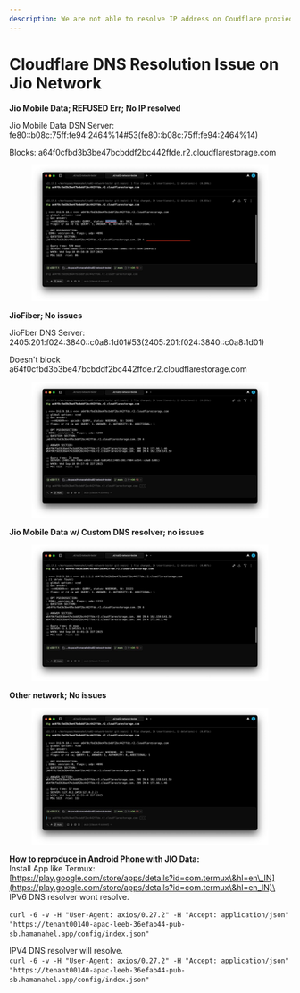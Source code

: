 ```yaml
---
description: We are not able to resolve IP address on Coudflare proxied mode on Jio.
---
```


# Cloudflare DNS Resolution Issue on Jio Network



**Jio Mobile Data; REFUSED Err; No IP resolved**

Jio Mobile Data DSN Server: fe80::b08c:75ff:fe94:2464%14#53(fe80::b08c:75ff:fe94:2464%14)

Blocks: a64f0cfbd3b3be47bcbddf2bc442ffde.r2.cloudflarestorage.com

<figure><img src=".gitbook/assets/Jio Mobile Data.jpg" alt=""><figcaption></figcaption></figure>





**JioFiber; No issues**

JioFber DNS Server: 2405:201:f024:3840::c0a8:1d01#53(2405:201:f024:3840::c0a8:1d01)

Doesn't block a64f0cfbd3b3be47bcbddf2bc442ffde.r2.cloudflarestorage.com

<figure><img src=".gitbook/assets/Jio Fiber.jpg" alt=""><figcaption></figcaption></figure>







**Jio Mobile Data w/ Custom DNS resolver; no issues**

<figure><img src=".gitbook/assets/Jio Mobile Data with custom resolver.jpg" alt=""><figcaption></figcaption></figure>







**Other network; No issues**

<figure><img src=".gitbook/assets/Other network.jpg" alt=""><figcaption></figcaption></figure>





**How to reproduce in Android Phone with JIO Data:**\
Install App like Termux:\
[https://play.google.com/store/apps/details?id=com.termux\&hl=en\_IN](https://play.google.com/store/apps/details?id=com.termux\&hl=en_IN)\
\
IPV6 DNS resolver wont resolve.

`curl -6 -v -H "User-Agent: axios/0.27.2" -H "Accept: application/json" "https://tenant00140-apac-leeb-36efab44-pub-sb.hamanahel.app/config/index.json"`

IPV4 DNS resolver will resolve.\
`curl -6 -v -H "User-Agent: axios/0.27.2" -H "Accept: application/json" "https://tenant00140-apac-leeb-36efab44-pub-sb.hamanahel.app/config/index.json"`
